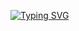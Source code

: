 [![Typing SVG](https://readme-typing-svg.demolab.com/?lines=Hi+I+am+Rishi+Ruparelia;A+Developer+of+Small+Websites)](https://git.io/typing-svg)
